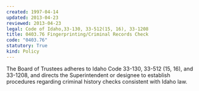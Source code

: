 ```yaml
---
created: 1997-04-14
updated: 2013-04-23
reviewed: 2013-04-23
legal: Code of Idaho,33-130, 33-512(15, 16), 33-1208
title: 0403.76 Fingerprinting/Criminal Records Check
code: "0403.76"
statutory: True
kind: Policy
---
```


The Board of Trustees adheres to Idaho Code 33-130, 33-512 (15, 16), and 33-1208, and directs the Superintendent or designee to establish procedures regarding criminal history checks consistent with Idaho law.
